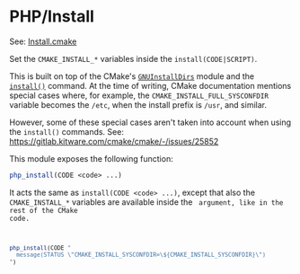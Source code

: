 # PHP/Install

See: [Install.cmake](https://github.com/petk/php-build-system/tree/master/cmake/cmake/modules/PHP/Install.cmake)

Set the `CMAKE_INSTALL_*` variables inside the `install(CODE|SCRIPT)`.

This is built on top of the CMake's
[`GNUInstallDirs`](https://cmake.org/cmake/help/latest/module/GNUInstallDirs.html)
module and the
[`install()`](https://cmake.org/cmake/help/latest/command/install.html) command.
At the time of writing, CMake documentation mentions special cases where, for
example, the `CMAKE_INSTALL_FULL_SYSCONFDIR` variable becomes the `/etc`, when
the install prefix is `/usr`, and similar.

However, some of these special cases aren't taken into account when using the
`install()` commands. See: https://gitlab.kitware.com/cmake/cmake/-/issues/25852

This module exposes the following function:

```cmake
php_install(CODE <code> ...)
```

It acts the same as `install(CODE <code> ...)`, except that also the
`CMAKE_INSTALL_*` variables are available inside the <code> argument, like in
the rest of the CMake code.

```cmake
php_install(CODE "
  message(STATUS \"CMAKE_INSTALL_SYSCONFDIR=\${CMAKE_INSTALL_SYSCONFDIR}\")
")
```

